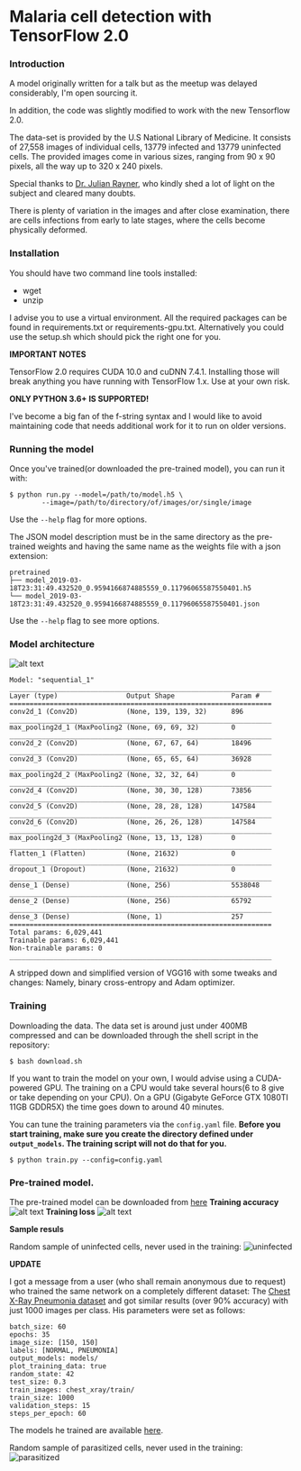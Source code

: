 # Malaria cell detection with TensorFlow 2.0

### Introduction

A model originally written for a talk but as the meetup was delayed considerably, I'm open sourcing it.

In addition, the code was slightly modified to work with the new  Tensorflow 2.0.

The data-set is provided by the U.S National Library of Medicine. It consists of 27,558 images of individual
cells, 13779 infected and 13779 uninfected cells. The provided images come in various sizes, ranging from
90 x 90 pixels, all the way up to 320 x 240 pixels.

Special thanks to [Dr. Julian Rayner](https://www.sanger.ac.uk/people/directory/rayner-julian), who kindly shed a lot of light on the subject and cleared many doubts.

There is plenty of variation in the images and after close examination, there are cells infections from early to late
stages, where the cells become physically deformed.

### Installation

You should have two command line tools installed:

* wget
* unzip

I advise you to use a virtual environment. All the required packages can be found in requirements.txt or
requirements-gpu.txt. Alternatively you could use the setup.sh which should pick the right one for you.

**IMPORTANT NOTES**

TensorFlow 2.0 requires CUDA 10.0 and cuDNN 7.4.1. Installing those will break anything you have running with
TensorFlow 1.x. Use at your own risk.

**ONLY PYTHON 3.6+ IS SUPPORTED!**

I've become a big fan of the f-string syntax and I would like to avoid maintaining code that needs additional work for
it to run on older versions.

### Running the model

Once you've trained(or downloaded the pre-trained model), you can run it with:

```
$ python run.py --model=/path/to/model.h5 \
        --image=/path/to/directory/of/images/or/single/image
```

Use the `--help` flag for more options.

The JSON model description must be in the same directory as the pre-trained weights and having the same name as the
weights file with a json extension:

```
pretrained
├── model_2019-03-18T23:31:49.432520_0.9594166874885559_0.11796065587550401.h5
└── model_2019-03-18T23:31:49.432520_0.9594166874885559_0.11796065587550401.json
```

Use the `--help` flag to see more options.

### Model architecture

![alt text](images/model_arch.png "Model architecture")

```
Model: "sequential_1"
_________________________________________________________________
Layer (type)                 Output Shape              Param #
=================================================================
conv2d_1 (Conv2D)            (None, 139, 139, 32)      896
_________________________________________________________________
max_pooling2d_1 (MaxPooling2 (None, 69, 69, 32)        0
_________________________________________________________________
conv2d_2 (Conv2D)            (None, 67, 67, 64)        18496
_________________________________________________________________
conv2d_3 (Conv2D)            (None, 65, 65, 64)        36928
_________________________________________________________________
max_pooling2d_2 (MaxPooling2 (None, 32, 32, 64)        0
_________________________________________________________________
conv2d_4 (Conv2D)            (None, 30, 30, 128)       73856
_________________________________________________________________
conv2d_5 (Conv2D)            (None, 28, 28, 128)       147584
_________________________________________________________________
conv2d_6 (Conv2D)            (None, 26, 26, 128)       147584
_________________________________________________________________
max_pooling2d_3 (MaxPooling2 (None, 13, 13, 128)       0
_________________________________________________________________
flatten_1 (Flatten)          (None, 21632)             0
_________________________________________________________________
dropout_1 (Dropout)          (None, 21632)             0
_________________________________________________________________
dense_1 (Dense)              (None, 256)               5538048
_________________________________________________________________
dense_2 (Dense)              (None, 256)               65792
_________________________________________________________________
dense_3 (Dense)              (None, 1)                 257
=================================================================
Total params: 6,029,441
Trainable params: 6,029,441
Non-trainable params: 0
_________________________________________________________________
```

A stripped down and simplified version of VGG16 with some tweaks and changes: Namely, binary
cross-entropy and Adam optimizer.

### Training

Downloading the data.
The data set is around just under 400MB compressed and can be downloaded through the shell script in the repository:

```
$ bash download.sh
```

If you want to train the model on your own, I would advise using a CUDA-powered GPU. The training on a CPU would take
several hours(6 to 8 give or take depending on your CPU). On a GPU (Gigabyte GeForce GTX 1080TI 11GB GDDR5X) the time
goes down to around 40 minutes.

You can tune the training parameters via the `config.yaml` file. **Before you start training, make sure you create the
directory defined under `output_models`. The training script will not do that for you.**

```
$ python train.py --config=config.yaml
```


### Pre-trained model.

The pre-trained model can be downloaded from [here](https://www.dropbox.com/s/0bw5u7a0q2oh57s/pretrained_model.zip)
**Training accuracy**
![alt text](/images/epoch_acc.svg "Training accuracy")
**Training loss**
![alt text](/images/epoch_loss.svg "Training loss")

**Sample resuls**

Random sample of uninfected cells, never used in the training:
![uninfected](/images/Uninfected.png "Uninfected")

**UPDATE**

I got a message from a user (who shall remain anonymous due to request) who trained the same network on a completely different dataset: The [Chest X-Ray Pneumonia dataset](http://academictorrents.com/details/7208a86910cc518ae8feaa9021bf7f8565b97644) and got similar results (over 90% accuracy) with just 1000 images per class. His parameters were set as follows:

```
batch_size: 60
epochs: 35
image_size: [150, 150]
labels: [NORMAL, PNEUMONIA]
output_models: models/
plot_training_data: true
random_state: 42
test_size: 0.3
train_images: chest_xray/train/
train_size: 1000
validation_steps: 15
steps_per_epoch: 60
```

The models he trained are available [here](https://www.dropbox.com/s/2e2au2osagkiu4t/pneumonia.zip).


Random sample of parasitized cells, never used in the training:
![parasitized](/images/Parasitized.png "Parasitized")
